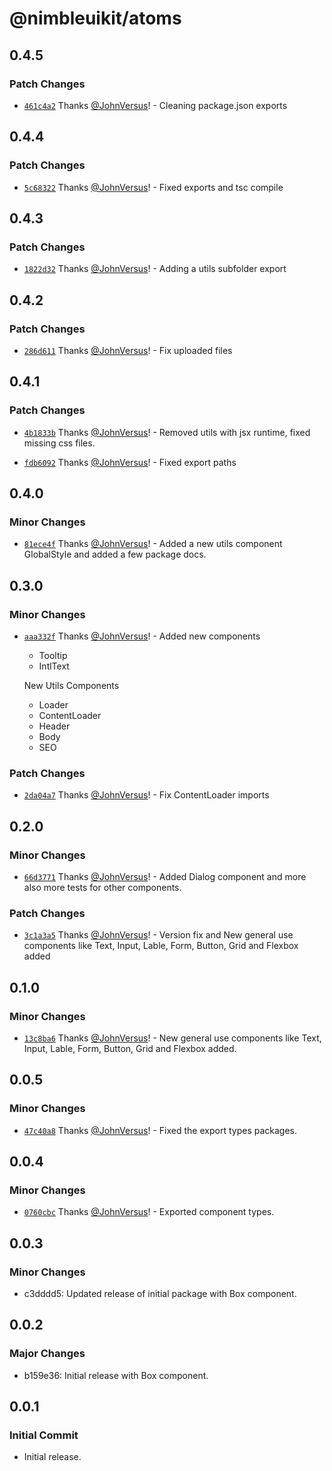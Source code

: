 # @nimbleuikit/atoms

## 0.4.5

### Patch Changes

- [`461c4a2`](https://github.com/JohnVersus/nimbleuikit/commit/461c4a237aedbadbbb54894b8e5c4de9ce60cdeb) Thanks [@JohnVersus](https://github.com/JohnVersus)! - Cleaning package.json exports

## 0.4.4

### Patch Changes

- [`5c68322`](https://github.com/JohnVersus/nimbleuikit/commit/5c683224c0553dda02bb67edd4c13882c5eeb71a) Thanks [@JohnVersus](https://github.com/JohnVersus)! - Fixed exports and tsc compile

## 0.4.3

### Patch Changes

- [`1822d32`](https://github.com/JohnVersus/nimbleuikit/commit/1822d3249956c84365e01e8c8aedd535547390f5) Thanks [@JohnVersus](https://github.com/JohnVersus)! - Adding a utils subfolder export

## 0.4.2

### Patch Changes

- [`286d611`](https://github.com/JohnVersus/nimbleuikit/commit/286d611087affb45d68894f0f1eeca6bf0258a59) Thanks [@JohnVersus](https://github.com/JohnVersus)! - Fix uploaded files

## 0.4.1

### Patch Changes

- [`4b1833b`](https://github.com/JohnVersus/nimbleuikit/commit/4b1833b599eb12b446e498d7a26b791203685b25) Thanks [@JohnVersus](https://github.com/JohnVersus)! - Removed utils with jsx runtime, fixed missing css files.

- [`fdb6092`](https://github.com/JohnVersus/nimbleuikit/commit/fdb609267ad31a240b70c49d659d13c786dcffa2) Thanks [@JohnVersus](https://github.com/JohnVersus)! - Fixed export paths

## 0.4.0

### Minor Changes

- [`81ece4f`](https://github.com/JohnVersus/nimbleuikit/commit/81ece4fdc408f6888b32d43050f7800e82e99a18) Thanks [@JohnVersus](https://github.com/JohnVersus)! - Added a new utils component GlobalStyle and added a few package docs.

## 0.3.0

### Minor Changes

- [`aaa332f`](https://github.com/JohnVersus/nimbleuikit/commit/aaa332f097513095fba76c82c2975290f1aa25ad) Thanks [@JohnVersus](https://github.com/JohnVersus)! - Added new components

  - Tooltip
  - IntlText

  New Utils Components

  - Loader
  - ContentLoader
  - Header
  - Body
  - SEO

### Patch Changes

- [`2da04a7`](https://github.com/JohnVersus/nimbleuikit/commit/2da04a707a24380b87a9acb9fd0f574f55ceb50e) Thanks [@JohnVersus](https://github.com/JohnVersus)! - Fix ContentLoader imports

## 0.2.0

### Minor Changes

- [`66d3771`](https://github.com/JohnVersus/nimbleuikit/commit/66d37718f30718ee1f5b2a20aad1135ac952d981) Thanks [@JohnVersus](https://github.com/JohnVersus)! - Added Dialog component and more also more tests for other components.

### Patch Changes

- [`3c1a3a5`](https://github.com/JohnVersus/nimbleuikit/commit/3c1a3a53bc9787ecf2479cbabf29136d2f8ea513) Thanks [@JohnVersus](https://github.com/JohnVersus)! - Version fix and New general use components like Text, Input, Lable, Form, Button, Grid and Flexbox added

## 0.1.0

### Minor Changes

- [`13c8ba6`](https://github.com/JohnVersus/nimbleuikit/commit/13c8ba63878f1474a6b951f678f7951d0dc349a9) Thanks [@JohnVersus](https://github.com/JohnVersus)! - New general use components like Text, Input, Lable, Form, Button, Grid and Flexbox added.

## 0.0.5

### Minor Changes

- [`47c40a8`](https://github.com/JohnVersus/nimbleuikit/commit/47c40a8f7c1c9fb5de167cadc7351c6c31062b98) Thanks [@JohnVersus](https://github.com/JohnVersus)! - Fixed the export types packages.

## 0.0.4

### Minor Changes

- [`0760cbc`](https://github.com/JohnVersus/nimbleuikit/commit/0760cbc570a9a37c70ee75cbe2981ed072274c42) Thanks [@JohnVersus](https://github.com/JohnVersus)! - Exported component types.

## 0.0.3

### Minor Changes

- c3dddd5: Updated release of initial package with Box component.

## 0.0.2

### Major Changes

- b159e36: Initial release with Box component.

## 0.0.1

### Initial Commit

- Initial release.
